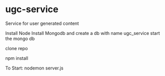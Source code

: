 ugc-service
===========

Service for user generated content

Install Node
Install Mongodb and create a db with name ugc_service
start the mongo db

clone repo

npm install

To Start:
   nodemon server.js
